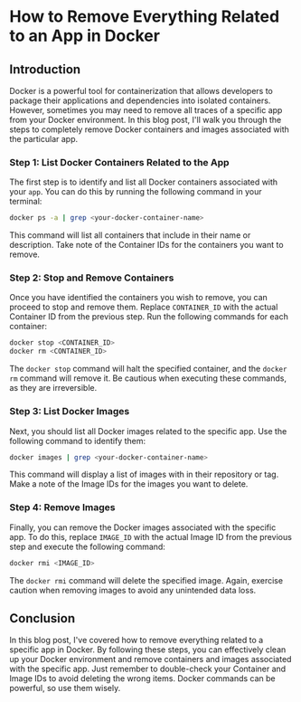 # How to Remove Everything Related to an App in Docker

## Introduction

Docker is a powerful tool for containerization that allows developers to package their applications and dependencies into isolated containers. However, sometimes you may need to remove all traces of a specific app from your Docker environment. In this blog post, I'll walk you through the steps to completely remove Docker containers and images associated with the particular app.

### Step 1: List Docker Containers Related to the App

The first step is to identify and list all Docker containers associated with your `app`. You can do this by running the following command in your terminal:

```bash
docker ps -a | grep <your-docker-container-name>
```

This command will list all containers that include <your-docker-container-name> in their name or description. Take note of the Container IDs for the containers you want to remove.

### Step 2: Stop and Remove Containers

Once you have identified the containers you wish to remove, you can proceed to stop and remove them. Replace `CONTAINER_ID` with the actual Container ID from the previous step. Run the following commands for each container:

```bash
docker stop <CONTAINER_ID>
docker rm <CONTAINER_ID>
```

The `docker stop` command will halt the specified container, and the `docker rm` command will remove it. Be cautious when executing these commands, as they are irreversible.

### Step 3: List Docker Images

Next, you should list all Docker images related to the specific app. Use the following command to identify them:

```bash
docker images | grep <your-docker-container-name>
```

This command will display a list of images with <your-docker-container-name> in their repository or tag. Make a note of the Image IDs for the images you want to delete.

### Step 4: Remove Images

Finally, you can remove the Docker images associated with the specific app. To do this, replace `IMAGE_ID` with the actual Image ID from the previous step and execute the following command:

```bash
docker rmi <IMAGE_ID>
```

The `docker rmi` command will delete the specified image. Again, exercise caution when removing images to avoid any unintended data loss.

## Conclusion

In this blog post, I've covered how to remove everything related to a specific app in Docker. By following these steps, you can effectively clean up your Docker environment and remove containers and images associated with the specific app. Just remember to double-check your Container and Image IDs to avoid deleting the wrong items. Docker commands can be powerful, so use them wisely.
